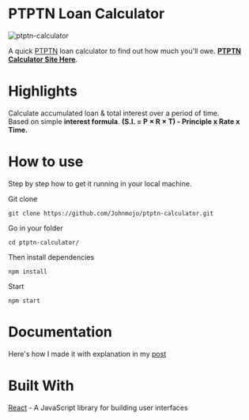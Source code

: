 # PTPTN Loan Calculator

![ptptn-calculator](https://user-images.githubusercontent.com/17354571/135025701-cb68ce89-a6c4-476b-ab84-07fc38b75549.png)

A quick [PTPTN](https://www.ptptn.gov.my/) loan calculator to find out how much you'll owe. [**PTPTN Calculator Site Here**](https://johnmojo.github.io/ptptn-calculator/).

# Highlights

Calculate accumulated loan & total interest over a period of time. <br /> Based on simple **interest formula**. **(S.I. = P × R × T) - Principle x Rate x Time.**

# How to use

Step by step how to get it running in your local machine.

Git clone

```
git clone https://github.com/Johnmojo/ptptn-calculator.git
```

Go in your folder

```
cd ptptn-calculator/
```

Then install dependencies

```
npm install
```

Start

```
npm start
```

# Documentation

Here's how I made it with explanation in my [post](https://johnnychai.com/ptptn-calculator)

# Built With

[React](https://reactjs.org/) - A JavaScript library for building user interfaces


